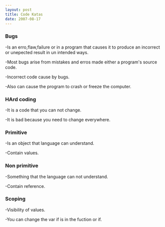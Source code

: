 ```yaml
---
layout: post
title: Code Katas 
date: 2007-08-17
---
```


### Bugs
-Is an erro,flaw,failure or in a program that causes it to produce an incorrect or unepected result in un intended ways.

-Most bugs arise from  mistakes and erros made either  a program's source code.

-Incorrect code cause  by  bugs.


-Also can cause the program to crash or freeze the computer.

### HArd coding
-It is a code that you can not change.

-It is bad because you need to change everywhere.

### Primitive
-Is an object that language can understand.

-Contain values.

### Non primitive
-Something that the language can not understand.

-Contain reference.

### Scoping
-Visibility of values.

-You can change the var if is in the fuction or if.  
